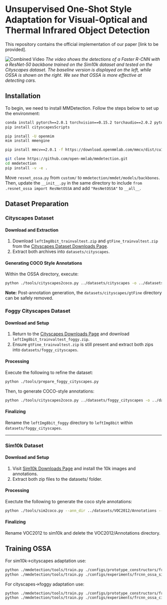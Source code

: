 # Unsupervised One-Shot Style Adaptation for Visual-Optical and Thermal Infrared Object Detection

This repository contains the official implementation of our paper [link to be provided]. 

![Combined Video](demo.gif)
*The video shows the detections of a Faster R-CNN with a ResNet-50 backbone trained on the Sim10k dataset and tested on the Cityscapes dataset. The baseline version is displayed on the left, while OSSA is shown on the right. We see that OSSA is more effective at detecting cars.*



## Installation

To begin, we need to install MMDetection. Follow the steps below to set up the environment:

```bash
conda install pytorch==2.0.1 torchvision==0.15.2 torchaudio==2.0.2 pytorch-cuda=11.8 -c pytorch -c nvidia
pip install cityscapesScripts

pip install -U openmim
mim install mmengine

pip install mmcv==2.0.1 -f https://download.openmmlab.com/mmcv/dist/cu118/torch2.0/index.html

git clone https://github.com/open-mmlab/mmdetection.git
cd mmdetection
pip install -v -e .
```

Move `resnet_ossa.py` from `custom/` to `mmdetection/mmdet/models/backbones`. Then, update the `__init__.py` in the same directory to include `from .resnet_ossa import ResNetOSSA` and add `"ResNetOSSA"` to `__all__`.



## Dataset Preparation

### Cityscapes Dataset

#### Download and Extraction

1. Download `leftImg8bit_trainvaltest.zip` and `gtFine_trainvaltest.zip` from the [Cityscapes Dataset Downloads Page](https://www.cityscapes-dataset.com/downloads/).
2. Extract both archives into `datasets/cityscapes`.

#### Generating COCO Style Annotations

Within the OSSA directory, execute:

```bash
python ./tools/cityscapes2coco.py ../datasets/cityscapes -o ../datasets/cityscapes/annotations
```

**Note:** Post-annotation generation, the `datasets/cityscapes/gtFine` directory can be safely removed.

### Foggy Cityscapes Dataset

#### Download and Setup

1. Return to the [Cityscapes Downloads Page](https://www.cityscapes-dataset.com/downloads/) and download `leftImg8bit_trainvaltest_foggy.zip`.
2. Ensure `gtFine_trainvaltest.zip` is still present and extract both zips into `datasets/foggy_cityscapes`.

#### Processing

Execute the following to refine the dataset:

```bash
python ./tools/prepare_foggy_cityscapes.py
```

Then, to generate COCO-style annotations:

```bash
python ./tools/cityscapes2coco.py ../datasets/foggy_cityscapes -o ../datasets/foggy_cityscapes/annotations --img-dir leftImg8bit_foggy
``` 

#### Finalizing

Rename the `leftImg8bit_foggy` directory to `leftImg8bit` within `datasets/foggy_cityscapes`.

---

### Sim10k Dataset

#### Download and Setup

1. Visit [Sim10k Downloads Page](https://fcav.engin.umich.edu/projects/driving-in-the-matrix) and install the 10k images and annotations.
2. Extract both zip files to the datasets/ folder.

#### Processing

Exectute the following to generate the coco style annotations:

```bash
python ./tools/sim2coco.py --ann_dir ../datasets/VOC2012/Annotations --output ../datasets/VOC2012/annotations.coco.json
```

#### Finalizing
Rename VOC2012 to sim10k and delete the VOC2012/Annotations directory.

## Training OSSA
For sim10k->cityscapes adaptation use:
```bash
python ./mmdetection/tools/train.py ./configs/prototype_constructors/frcnn_ossa_proto_city.py
python ./mmdetection/tools/train.py ./configs/experiments/frcnn_ossa_sim2city.py
```

For cityscapes->foggy adaptation use:
```bash
python ./mmdetection/tools/train.py ./configs/prototype_constructors/frcnn_ossa_proto_foggy.py
python ./mmdetection/tools/train.py ./configs/experiments/frcnn_ossa_city2foggy.py
```

